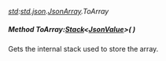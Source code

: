 _[std](../../modules/std/std-module.md):[std.json](../../modules/std/std-json.md).[JsonArray](../../modules/std/std-json-jsonarray.md).ToArray_
##### Method ToArray:[Stack](../../modules/std/std-collections-stack.md)<[JsonValue](../../modules/std/std-json-jsonvalue.md)>(  )
Gets the internal stack used to store the array.
